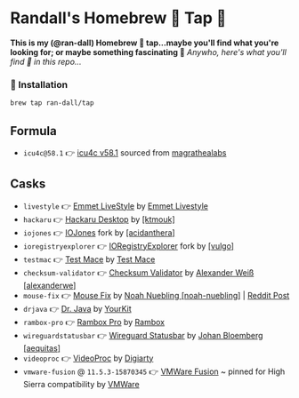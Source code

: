 # Randall's Homebrew 🍻 Tap 🚰

**This is my (@ran-dall) Homebrew 🍻 tap...maybe you'll find what you're looking for; or maybe something fascinating 🤙** *Anywho, here's what you'll find 🧐 in this repo...*

### 💾 Installation
```bash
brew tap ran-dall/tap
```

## Formula
- `icu4c@58.1` 👉 [icu4c v58.1](https://github.com/magrathealabs/homebrew-mlabs/blob/master/Formula/icu4c%4058.1.rb) sourced from [magrathealabs](https://github.com/magrathealabs/)

## Casks
- `livestyle` 👉 [Emmet LiveStyle](https://github.com/livestyle/app) by [Emmet Livestyle](http://livestyle.io/)
- `hackaru` 👉 [Hackaru Desktop](https://github.com/ktmouk/hackaru-desktop) by [[ktmouk]](https://github.com/ktmouk/)
- `iojones` 👉 [IOJones](https://github.com/acidanthera/IOJones) fork by [[acidanthera]](https://github.com/acidanthera/)
- `ioregistryexplorer` 👉 [IORegistryExplorer](https://github.com/vulgo/IORegistryExplorer) fork by [[vulgo]](https://github.com/vulgo/)
- `testmac` 👉 [Test Mace](https://testmace.com) by [Test Mace](https://testmace.com)
- `checksum-validator` 👉 [Checksum Validator](https://github.com/alexanderwe/checksum-validator) by [Alexander Weiß [alexanderwe]](https://github.com/alexanderwe/)
- `mouse-fix` 👉 [Mouse Fix](https://github.com/noah-nuebling/mac-mouse-fix) by [Noah Nuebling [noah-nuebling]](https://github.com/noah-nuebling/) | [Reddit Post](https://www.reddit.com/r/mac/comments/dca249/i_made_mac_mouse_fix_a_simple_mac_app_that_will/)
- `drjava` 👉 [Dr. Java](http://www.drjava.org/) by [YourKit](https://yourkit.com/)
- `rambox-pro` 👉 [Rambox Pro](https://github.com/ramboxapp/download) by [Rambox](https://github.com/ramboxapp/)
- `wireguardstatusbar` 👉 [Wireguard Statusbar](https://github.com/aequitas/macos-menubar-wireguard) by [Johan Bloemberg [aequitas]](https://github.com/aequitas)
- `videoproc` 👉 [VideoProc](https://www.videoproc.com/) by [Digiarty](https://www.winxdvd.com/)
- `vmware-fusion` @ `11.5.3-15870345` 👉 [VMWare Fusion](https://www.vmware.com/products/fusion.html) ~ pinned for High Sierra compatibility by [VMWare](https://www.vmware.com/)
